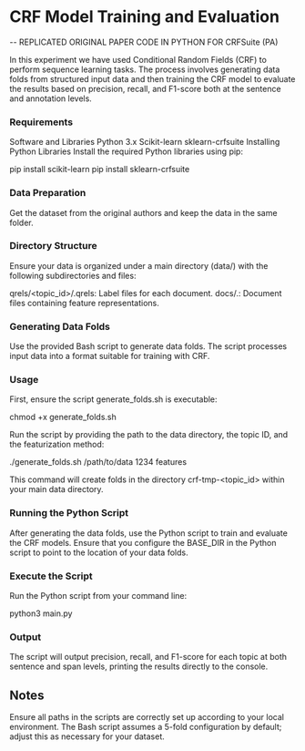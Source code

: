 # CRF Model Training and Evaluation

-- REPLICATED ORIGINAL PAPER CODE IN PYTHON FOR CRFSuite (PA)

In this experiment we have used Conditional Random Fields (CRF) to perform sequence learning tasks. The process involves generating data folds from structured input data and then training the CRF model to evaluate the results based on precision, recall, and F1-score both at the sentence and annotation levels.

### Requirements
Software and Libraries
Python 3.x
Scikit-learn
sklearn-crfsuite
Installing Python Libraries
Install the required Python libraries using pip:


pip install scikit-learn
pip install sklearn-crfsuite

### Data Preparation

Get the dataset from the original authors and keep the data in the same folder.

### Directory Structure
Ensure your data is organized under a main directory (data/) with the following subdirectories and files:

qrels/<topic_id>/<docid>.qrels: Label files for each document.
docs/<docid>.<featurization>: Document files containing feature representations.

### Generating Data Folds
Use the provided Bash script to generate data folds. The script processes input data into a format suitable for training with CRF.

### Usage
First, ensure the script generate_folds.sh is executable:

chmod +x generate_folds.sh

Run the script by providing the path to the data directory, the topic ID, and the featurization method:

./generate_folds.sh /path/to/data 1234 features

This command will create folds in the directory crf-tmp-<topic_id> within your main data directory.

### Running the Python Script
After generating the data folds, use the Python script to train and evaluate the CRF models. Ensure that you configure the BASE_DIR in the Python script to point to the location of your data folds.

### Execute the Script
Run the Python script from your command line:

python3 main.py

### Output
The script will output precision, recall, and F1-score for each topic at both sentence and span levels, printing the results directly to the console.

## Notes
Ensure all paths in the scripts are correctly set up according to your local environment.
The Bash script assumes a 5-fold configuration by default; adjust this as necessary for your dataset.
